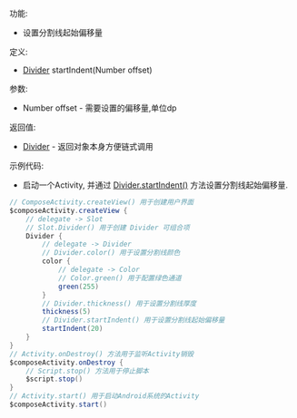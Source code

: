 功能:

+ 设置分割线起始偏移量

定义:

+ [Divider](/API/UI/Compose/Widget/Divider/README.md) startIndent(Number offset)

参数:

+ Number offset - 需要设置的偏移量,单位dp

返回值:

+ [Divider](/API/UI/Compose/Widget/Divider/README.md) - 返回对象本身方便链式调用

示例代码:

+ 启动一个Activity, 并通过 [Divider.startIndent()](/API/UI/Compose/Widget/Divider/README.md?id=startIndent)
  方法设置分割线起始偏移量.

```groovy
// ComposeActivity.createView() 用于创建用户界面
$composeActivity.createView {
    // delegate -> Slot
    // Slot.Divider() 用于创建 Divider 可组合项
    Divider {
        // delegate -> Divider
        // Divider.color() 用于设置分割线颜色
        color {
            // delegate -> Color
            // Color.green() 用于配置绿色通道
            green(255)
        }
        // Divider.thickness() 用于设置分割线厚度
        thickness(5)
        // Divider.startIndent() 用于设置分割线起始偏移量
        startIndent(20)
    }
}
// Activity.onDestroy() 方法用于监听Activity销毁
$composeActivity.onDestroy {
    // Script.stop() 方法用于停止脚本
    $script.stop()
}
// Activity.start() 用于启动Android系统的Activity
$composeActivity.start()
```